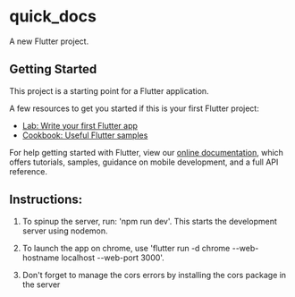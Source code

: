 # quick_docs

A new Flutter project.

## Getting Started

This project is a starting point for a Flutter application.

A few resources to get you started if this is your first Flutter project:

- [Lab: Write your first Flutter app](https://flutter.dev/docs/get-started/codelab)
- [Cookbook: Useful Flutter samples](https://flutter.dev/docs/cookbook)

For help getting started with Flutter, view our
[online documentation](https://flutter.dev/docs), which offers tutorials,
samples, guidance on mobile development, and a full API reference.



## Instructions:

1. To spinup the server, run: 'npm run dev'. This starts the development server using nodemon.

2. To launch the app on chrome, use 'flutter run -d chrome --web-hostname localhost --web-port 3000'.

3. Don't forget to manage the cors errors by installing the cors package in the server
